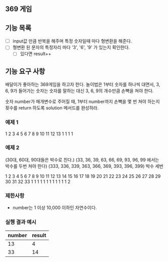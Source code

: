 ## 369 게임

## 기능 목록
- [ ] input값 만큼 반복을 해주며 특정 숫자일때 마다 형변환을 해준다.
- [ ] 형변환 된 문자의 특정자리 마다 '3', '6', '9' 가 있는지 확인한다.
   - [ ] 있다면 result++  

## 기능 요구 사항

배달이가 좋아하는 369게임을 하고자 한다. 
놀이법은 1부터 숫자를 하나씩 대면서, 3, 6, 9가 들어가는 숫자는 숫자를 말하는 대신 
3, 6, 9의 개수만큼 손뼉을 쳐야 한다.

숫자 number가 매개변수로 주어질 때, 
1부터 number까지 손뼉을 몇 번 쳐야 하는지 
횟수를 return 하도록 solution 메서드를 완성하라.

### 예제 1
1 2 3 4 5 6 7 8 9 10 11 12 13
    1     1     1          1

### 예제 2
(30대, 60대, 90대들은 박수로 친다.)
(33, 36, 39, 63, 66, 69, 93, 96, 99 에서는 박수를 두번 쳐야 한다)
(333, 336, 339, 363, 366, 369, 393, 396, 399) 박수 세번

1 2 3 4 5 6 7 8 9 10 11 12 13 14 15 16 17 18 19 20 21 22 23 24 25 26 27 28 29 30 31 32 33
    1     1     1          1        1        1           1        1        1  1  1  1  2



### 제한사항

- number는 1 이상 10,000 이하인 자연수이다.

### 실행 결과 예시

| number | result |
| --- | --- |
| 13 | 4 |
| 33 | 14 |
